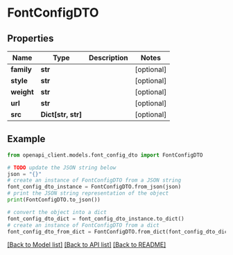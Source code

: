 # FontConfigDTO


## Properties

Name | Type | Description | Notes
------------ | ------------- | ------------- | -------------
**family** | **str** |  | [optional] 
**style** | **str** |  | [optional] 
**weight** | **str** |  | [optional] 
**url** | **str** |  | [optional] 
**src** | **Dict[str, str]** |  | [optional] 

## Example

```python
from openapi_client.models.font_config_dto import FontConfigDTO

# TODO update the JSON string below
json = "{}"
# create an instance of FontConfigDTO from a JSON string
font_config_dto_instance = FontConfigDTO.from_json(json)
# print the JSON string representation of the object
print(FontConfigDTO.to_json())

# convert the object into a dict
font_config_dto_dict = font_config_dto_instance.to_dict()
# create an instance of FontConfigDTO from a dict
font_config_dto_from_dict = FontConfigDTO.from_dict(font_config_dto_dict)
```
[[Back to Model list]](../README.md#documentation-for-models) [[Back to API list]](../README.md#documentation-for-api-endpoints) [[Back to README]](../README.md)


